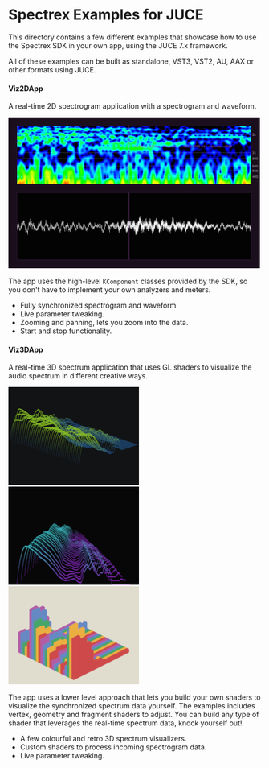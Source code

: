 # Spectrex Examples for JUCE

This directory contains a few different examples that showcase how to use the Spectrex SDK in your own app, using the JUCE 7.x framework.

All of these examples can be built as standalone, VST3, VST2, AU, AAX or other formats using JUCE.

#### Viz2DApp

A real-time 2D spectrogram application with a spectrogram and waveform.

![Viz2DApp](../docs/examples/viz2dapp.png)

The app uses the high-level `KComponent` classes provided by the SDK, so you don't have to implement your own analyzers and meters.

* Fully synchronized spectrogram and waveform.
* Live parameter tweaking.
* Zooming and panning, lets you zoom into the data.
* Start and stop functionality.

#### Viz3DApp

A real-time 3D spectrum application that uses GL shaders to visualize the audio spectrum in different creative ways.

![Viz2DApp](../docs/examples/viz3dapp_1.png) ![Viz2DApp](../docs/examples/viz3dapp_2.png) ![Viz2DApp](../docs/examples/viz3dapp_3.png)

The app uses a lower level approach that lets you build your own shaders to visualize the synchronized spectrum data yourself. The examples includes vertex, geometry and fragment shaders to adjust. You can build any type of shader that leverages the real-time spectrum data, knock yourself out!

* A few colourful and retro 3D spectrum visualizers.
* Custom shaders to process incoming spectrogram data.
* Live parameter tweaking.
